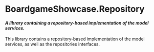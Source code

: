 ﻿# BoardgameShowcase.Repository

#### _A library containing a repository-based implementation of the model services._

This library contains a repository-based implementation of the model services,
as well as the repositories interfaces.